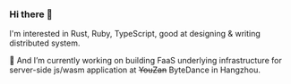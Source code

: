 ### Hi there 👋

I'm interested in Rust, Ruby, TypeScript, good at designing & writing distributed system.

🔭 And I’m currently working on building FaaS underlying infrastructure for server-side js/wasm application at ~~YouZan~~ ByteDance in Hangzhou.
